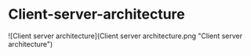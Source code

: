 # Client-server-architecture
![Client server architecture](Client server architecture.png "Client server architecture")
